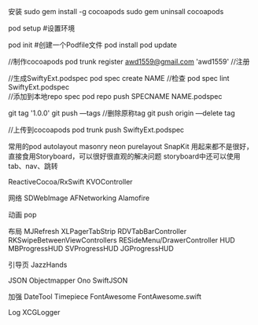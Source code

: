 安装
sudo gem install -g cocoapods
sudo gem uninsall cocoapods

pod setup    #设置环境

pod init          #创建一个Podfile文件
pod install
pod update


//制作cocoapods
pod trunk register awd1559@gmail.com 'awd1559' //注册

//生成SwiftyExt.podspec
pod spec create NAME
//检查
pod spec lint SwiftyExt.podspec  
//添加到本地repo spec
pod repo push SPECNAME NAME.podspec

git tag '1.0.0'
git push —tags
//删除原称tag
git push origin —delete tag <tagnaem>  

//上传到cocoapods
pod trunk push SwiftyExt.podspec  





常用的pod
autolayout
	masonry
	neon
	purelayout
	SnapKit 
用起来都不是很好，直接食用Storyboard，可以很好很直观的解决问题
storyboard中还可以使用tab、nav、跳转

ReactiveCocoa/RxSwift
KVOController

网络
SDWebImage
AFNetworking
Alamofire

动画
pop

布局
MJRefresh
XLPagerTabStrip
RDVTabBarController
RKSwipeBetweenViewControllers
RESideMenu/DrawerController
HUD
	MBProgressHUD
	SVProgressHUD
	JGProgressHUD

引导页
JazzHands

JSON
Objectmapper
Ono
SwiftJSON

加强
DateTool
Timepiece
FontAwesome
FontAwesome.swift

Log
XCGLogger
